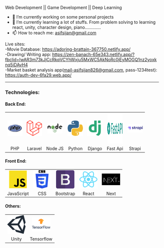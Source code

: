 Web Development || Game Development || Deep Learning 

- 🔭 I’m currently working on some personal projects
- 🌱 I’m currently learning a lot of stuffs. From problem solving to learning react, unity, character design, piano.............
- 📫 How to reach me: asifsijan@gmail.com

Live sites: <br>
-Movie Database: https://adoring-brattain-367750.netlify.app/ <br>
-Drawing/ Writing app: https://zen-banach-65e343.netlify.app/?fbclid=IwAR3m73kJjCcRkqVCYhWxju5MxWC5AkNoRc0jEyMOGQ1nz2yoxknq5iDAvH4 <br>
-Market basket analysis app(mail-asifsijan826@gmail.com, pass-1234test): https://auth-dev-6fa29.web.app/ 

<hr>
<h3>Technologies:</h3>
<h4>Back End:</h4>
<table>
    <tr>
        <td align="center">
            <img src="./images/php.png" width="50">
        </td>
        <td align="center">
            <img src="./images/laravel.png" width="50">
        </td>
        <td align="center">
            <img src="./images/nodejs.png" width="50">
        </td>
        <td align="center">
            <img src="./images/python.png" width="50">
        </td>
        <td align="center">
            <img src="./images/django.png" width="50">
        </td>
        <td align="center">
            <img src="./images/fast.jpg" width="50" height="100">
        </td>
        <td align="center">
            <img src="./images/strapi.jpg" width="50">
        </td>
    </tr>
    <tr>
        <td align="center">
            <label>PHP</label>
        </td>
        <td align="center">
            <label>Laravel</label>
        </td>
        <td align="center">
            <label>Node JS</label>
        </td>
        <td align="center">
            <label>Python</label>
        </td>
        <td align="center">
            <label>Django</label>
        </td>
        <td align="center">
            <label>Fast Api</label>
        </td>
        <td align="center">
            <label>Strapi</label>
        </td>
    </tr>
</table>
<h4>Front End:</h4>
<table>
    <tr>
    	<td align="center">
            <img src="./images/js.png" width="60">
        </td>
        <td align="center">
            <img src="./images/css.png" width="60">
        </td>
        <td align="center">
            <img src="./images/bootstrap.png" width="60">
        </td>
        <td align="center">
            <img src="./images/react.png" width="60">
        </td>
        <td align="center">
            <img src="./images/next.png" width="60">
        </td>
    </tr>
    <tr>
    	<td align="center">
            <label>JavaScript</label>
        </td>
        <td align="center">
            <label>CSS</label>
        </td>
        <td align="center">
            <label>Bootstrap</label>
        </td>
        <td align="center">
            <label>React</label>
        </td>
        <td align="center">
            <label>Next</label>
        </td>
    </tr>
</table>

<h4>Others:</h4>
<table>
    <tr>
    	<td align="center">
            <img src="./images/unity.svg" width="60">
        </td>
        <td align="center">
            <img src="./images/tf.png" width="60">
        </td>
    </tr>
    <tr>
    	<td align="center">
            <label>Unity</label>
        </td>
        <td align="center">
            <label>Tensorflow</label>
        </td>
    </tr>
</table>

